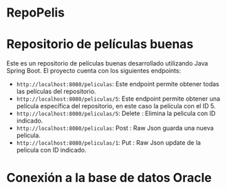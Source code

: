 # RepoPelis
# Repositorio de películas buenas

Este es un repositorio de películas buenas desarrollado utilizando Java Spring Boot. El proyecto cuenta con los siguientes endpoints:

- `http://localhost:8080/peliculas`: Este endpoint permite obtener todas las películas del repositorio.
- `http://localhost:8080/peliculas/5`: Este endpoint permite obtener una película específica del repositorio, en este caso la película con el ID 5.
- `http://localhost:8080/peliculas/5`: Delete : Elimina la pelicula con ID indicado.
- `http://localhost:8080/peliculas`: Post : Raw Json guarda una nueva pelicula.
- `http://localhost:8080/peliculas/1`: Put : Raw Json update de la pelicula con ID indicado.

# Conexión a la base de datos Oracle
